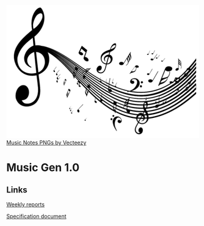 
![Music notes](https://github.com/astranero/music-generator/blob/main/Documentation/png_image2.png)
<a href="https://www.vecteezy.com/free-png/music-notes">Music Notes PNGs by Vecteezy</a>

# Music Gen 1.0

## Links

[Weekly reports](https://github.com/astranero/music-generator/blob/main/Documentation/Weekly_reports.md)

[Specification document](https://github.com/astranero/music-generator/blob/main/Documentation/Specification-document.md)
